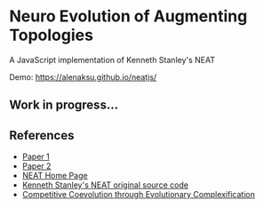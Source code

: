 # Neuro Evolution of Augmenting Topologies

A JavaScript implementation of Kenneth Stanley's NEAT

Demo: https://alenaksu.github.io/neatjs/

## Work in progress...

## References

-   [Paper 1](http://nn.cs.utexas.edu/downloads/papers/stanley.ec02.pdf)
-   [Paper 2](http://nn.cs.utexas.edu/downloads/papers/stanley.phd04.pdf)
-   [NEAT Home Page](https://www.cs.ucf.edu/~kstanley/neat.html)
-   [Kenneth Stanley's NEAT original source code](https://github.com/FernandoTorres/NEAT/)
-   [Competitive Coevolution through Evolutionary Complexification](https://www.cs.cmu.edu/afs/cs/project/jair/pub/volume21/stanley04a-html/jairhtml.html)
